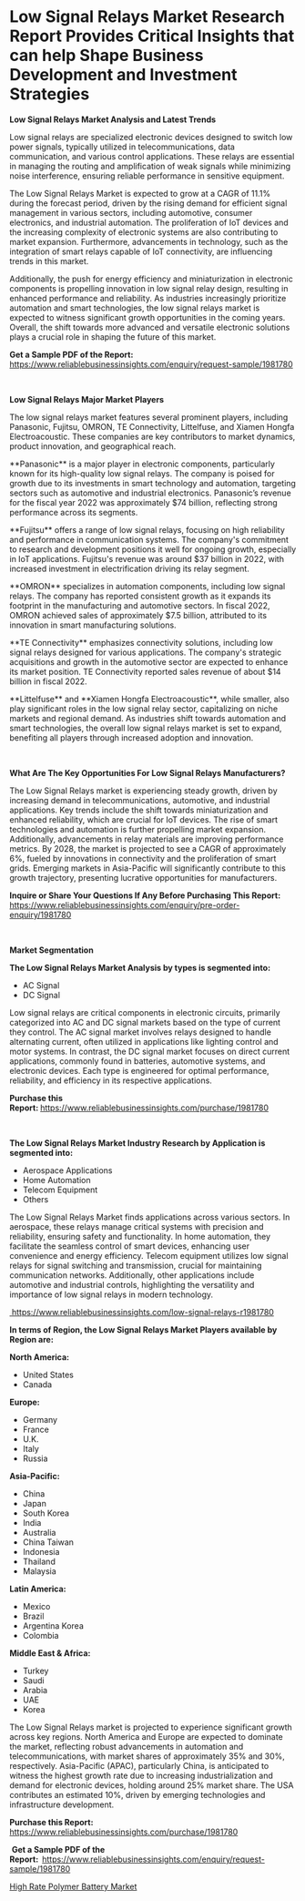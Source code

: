 <p><h1>Low Signal Relays Market Research Report Provides Critical Insights that can help Shape Business Development and Investment Strategies</h1></p><p><strong>Low Signal Relays Market Analysis and Latest Trends</strong></p>
<p><p>Low signal relays are specialized electronic devices designed to switch low power signals, typically utilized in telecommunications, data communication, and various control applications. These relays are essential in managing the routing and amplification of weak signals while minimizing noise interference, ensuring reliable performance in sensitive equipment.</p><p>The Low Signal Relays Market is expected to grow at a CAGR of 11.1% during the forecast period, driven by the rising demand for efficient signal management in various sectors, including automotive, consumer electronics, and industrial automation. The proliferation of IoT devices and the increasing complexity of electronic systems are also contributing to market expansion. Furthermore, advancements in technology, such as the integration of smart relays capable of IoT connectivity, are influencing trends in this market. </p><p>Additionally, the push for energy efficiency and miniaturization in electronic components is propelling innovation in low signal relay design, resulting in enhanced performance and reliability. As industries increasingly prioritize automation and smart technologies, the low signal relays market is expected to witness significant growth opportunities in the coming years. Overall, the shift towards more advanced and versatile electronic solutions plays a crucial role in shaping the future of this market.</p></p>
<p><strong>Get a Sample PDF of the Report:&nbsp;</strong> <a href="https://www.reliablebusinessinsights.com/enquiry/request-sample/1981780?utm_campaign=2099&utm_medium=2&utm_source=Github&utm_content=ia&utm_term=07042025&utm_id=low-signal-relays">https://www.reliablebusinessinsights.com/enquiry/request-sample/1981780</a></p>
<p>&nbsp;</p>
<p><strong>Low Signal Relays Major Market Players</strong></p>
<p><p>The low signal relays market features several prominent players, including Panasonic, Fujitsu, OMRON, TE Connectivity, Littelfuse, and Xiamen Hongfa Electroacoustic. These companies are key contributors to market dynamics, product innovation, and geographical reach.</p><p>**Panasonic** is a major player in electronic components, particularly known for its high-quality low signal relays. The company is poised for growth due to its investments in smart technology and automation, targeting sectors such as automotive and industrial electronics. Panasonic’s revenue for the fiscal year 2022 was approximately $74 billion, reflecting strong performance across its segments.</p><p>**Fujitsu** offers a range of low signal relays, focusing on high reliability and performance in communication systems. The company's commitment to research and development positions it well for ongoing growth, especially in IoT applications. Fujitsu's revenue was around $37 billion in 2022, with increased investment in electrification driving its relay segment.</p><p>**OMRON** specializes in automation components, including low signal relays. The company has reported consistent growth as it expands its footprint in the manufacturing and automotive sectors. In fiscal 2022, OMRON achieved sales of approximately $7.5 billion, attributed to its innovation in smart manufacturing solutions.</p><p>**TE Connectivity** emphasizes connectivity solutions, including low signal relays designed for various applications. The company's strategic acquisitions and growth in the automotive sector are expected to enhance its market position. TE Connectivity reported sales revenue of about $14 billion in fiscal 2022.</p><p>**Littelfuse** and **Xiamen Hongfa Electroacoustic**, while smaller, also play significant roles in the low signal relay sector, capitalizing on niche markets and regional demand. As industries shift towards automation and smart technologies, the overall low signal relays market is set to expand, benefiting all players through increased adoption and innovation.</p></p>
<p>&nbsp;</p>
<p><strong>What Are The Key Opportunities For Low Signal Relays Manufacturers?</strong></p>
<p><p>The Low Signal Relays market is experiencing steady growth, driven by increasing demand in telecommunications, automotive, and industrial applications. Key trends include the shift towards miniaturization and enhanced reliability, which are crucial for IoT devices. The rise of smart technologies and automation is further propelling market expansion. Additionally, advancements in relay materials are improving performance metrics. By 2028, the market is projected to see a CAGR of approximately 6%, fueled by innovations in connectivity and the proliferation of smart grids. Emerging markets in Asia-Pacific will significantly contribute to this growth trajectory, presenting lucrative opportunities for manufacturers.</p></p>
<p><strong>Inquire or Share Your Questions If Any Before Purchasing This Report:</strong> <a href="https://www.reliablebusinessinsights.com/enquiry/pre-order-enquiry/1981780?utm_campaign=2099&utm_medium=2&utm_source=Github&utm_content=ia&utm_term=07042025&utm_id=low-signal-relays">https://www.reliablebusinessinsights.com/enquiry/pre-order-enquiry/1981780</a></p>
<p>&nbsp;</p>
<p><strong>Market Segmentation</strong></p>
<p><strong>The Low Signal Relays Market Analysis by types is segmented into:</strong></p>
<p><ul><li>AC Signal</li><li>DC Signal</li></ul></p>
<p><p>Low signal relays are critical components in electronic circuits, primarily categorized into AC and DC signal markets based on the type of current they control. The AC signal market involves relays designed to handle alternating current, often utilized in applications like lighting control and motor systems. In contrast, the DC signal market focuses on direct current applications, commonly found in batteries, automotive systems, and electronic devices. Each type is engineered for optimal performance, reliability, and efficiency in its respective applications.</p></p>
<p><strong>Purchase this Report:&nbsp;</strong><a href="https://www.reliablebusinessinsights.com/purchase/1981780?utm_campaign=2099&utm_medium=2&utm_source=Github&utm_content=ia&utm_term=07042025&utm_id=low-signal-relays">https://www.reliablebusinessinsights.com/purchase/1981780</a></p>
<p>&nbsp;</p>
<p><strong>The Low Signal Relays Market Industry Research by Application is segmented into:</strong></p>
<p><ul><li>Aerospace Applications</li><li>Home Automation</li><li>Telecom Equipment</li><li>Others</li></ul></p>
<p><p>The Low Signal Relays Market finds applications across various sectors. In aerospace, these relays manage critical systems with precision and reliability, ensuring safety and functionality. In home automation, they facilitate the seamless control of smart devices, enhancing user convenience and energy efficiency. Telecom equipment utilizes low signal relays for signal switching and transmission, crucial for maintaining communication networks. Additionally, other applications include automotive and industrial controls, highlighting the versatility and importance of low signal relays in modern technology.</p></p>
<p><a href="https://www.reliablebusinessinsights.com/low-signal-relays-r1981780?utm_campaign=2099&utm_medium=2&utm_source=Github&utm_content=ia&utm_term=07042025&utm_id=low-signal-relays">&nbsp;https://www.reliablebusinessinsights.com/low-signal-relays-r1981780</a></p>
<p><strong>In terms of Region, the Low Signal Relays Market Players available by Region are:</strong></p>
<p>
    <p> <strong> North America: </strong>
        <ul>
            <li>United States</li>
            <li>Canada</li>
        </ul>
        </p> 
    <p> <strong> Europe: </strong>
        <ul>
            <li>Germany</li>
            <li>France</li>
            <li>U.K.</li>
            <li>Italy</li>
            <li>Russia</li>
        </ul>
        </p> 
    <p> <strong> Asia-Pacific: </strong>
        <ul>
            <li>China</li>
            <li>Japan</li>
            <li>South Korea</li>
            <li>India</li>
            <li>Australia</li>
            <li>China Taiwan</li>
            <li>Indonesia</li>
            <li>Thailand</li>
            <li>Malaysia</li>
        </ul>
        </p> 
    <p> <strong> Latin America: </strong>
        <ul>
            <li>Mexico</li>
            <li>Brazil</li>
            <li>Argentina Korea</li>
            <li>Colombia</li>
        </ul>
        </p> 
    <p> <strong> Middle East & Africa: </strong>
        <ul>
            <li>Turkey</li>
            <li>Saudi</li>
            <li>Arabia</li>
            <li>UAE</li>
            <li>Korea</li>
        </ul>
    </p>
    </p>
<p><p>The Low Signal Relays market is projected to experience significant growth across key regions. North America and Europe are expected to dominate the market, reflecting robust advancements in automation and telecommunications, with market shares of approximately 35% and 30%, respectively. Asia-Pacific (APAC), particularly China, is anticipated to witness the highest growth rate due to increasing industrialization and demand for electronic devices, holding around 25% market share. The USA contributes an estimated 10%, driven by emerging technologies and infrastructure development.</p></p>
<p><strong>Purchase this Report: </strong><a href="https://www.reliablebusinessinsights.com/purchase/1981780?utm_campaign=2099&utm_medium=2&utm_source=Github&utm_content=ia&utm_term=07042025&utm_id=low-signal-relays">https://www.reliablebusinessinsights.com/purchase/1981780</a></p>
<p>&nbsp;<strong>Get a Sample PDF of the Report:&nbsp;&nbsp;</strong><a href="https://www.reliablebusinessinsights.com/enquiry/request-sample/1981780?utm_campaign=2099&utm_medium=2&utm_source=Github&utm_content=ia&utm_term=07042025&utm_id=low-signal-relays">https://www.reliablebusinessinsights.com/enquiry/request-sample/1981780</a></p>
<p><strong></strong></p>
<p><p><a href="https://github.com/NargisHussain432/Market-Research-Report-List-2/blob/main/high-rate-polymer-battery-market.md?utm_campaign=2099&utm_medium=2&utm_source=Github&utm_content=ia&utm_term=07042025&utm_id=low-signal-relays">High Rate Polymer Battery Market</a></p></p>